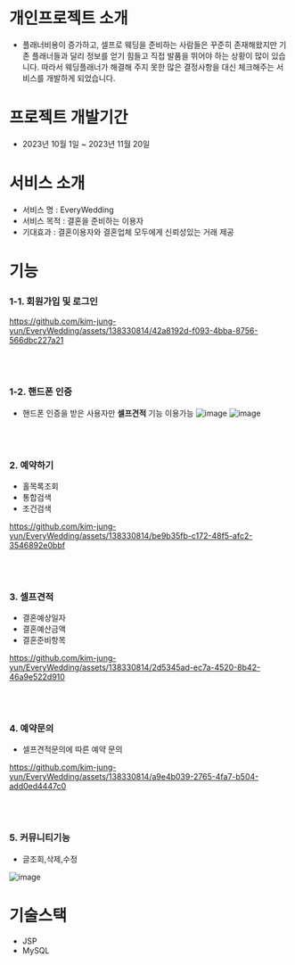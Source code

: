 # 개인프로젝트 소개 
+ 플래너비용이 증가하고, 셀프로 웨딩을 준비하는 사람들은 꾸준히 존재해왔지만 기존 플래너들과 달리 정보를 얻기 힘들고 직접 발품을 뛰어야 하는 상황이 많이 있습니다. 따라서 웨딩플래너가 해결해 주지 못한 많은 결정사항을 대신 체크해주는 서비스를 개발하게 되었습니다.

# 프로젝트 개발기간 
+ 2023년 10월 1일 ~ 2023년 11월 20일

# 서비스 소개 
+ 서비스 명 : EveryWedding
+ 서비스 목적 : 결혼을 준비하는 이용자
+ 기대효과 : 결혼이용자와 결혼업체 모두에게 신뢰성있는 거래 제공

# 기능 
### 1-1. 회원가입 및 로그인<br />
https://github.com/kim-jung-yun/EveryWedding/assets/138330814/42a8192d-f093-4bba-8756-566dbc227a21

<br /><br />

### 1-2. 핸드폰 인증<br />
+ 핸드폰 인증을 받은 사용자만 <b>셀프견적</b> 기능 이용가능
![image](https://github.com/kim-jung-yun/EveryWedding/assets/138330814/e17385e9-c66f-4526-950f-ad3914c4754f)
![image](https://github.com/kim-jung-yun/EveryWedding/assets/138330814/ecf7efc8-a8bc-4308-86db-2d74332a1621)


<br /><br />
### 2. 예약하기<br />
+ 홀목록조회
+ 통합검색
+ 조건검색
  
https://github.com/kim-jung-yun/EveryWedding/assets/138330814/be9b35fb-c172-48f5-afc2-3546892e0bbf

<br /><br />

### 3. 셀프견적<br />
+ 결혼예상일자
+ 결혼예산금액
+ 결혼준비항목
  
https://github.com/kim-jung-yun/EveryWedding/assets/138330814/2d5345ad-ec7a-4520-8b42-46a9e522d910

<br /><br />

### 4. 예약문의<br />
+ 셀프견적문의에 따른 예약 문의<br />

https://github.com/kim-jung-yun/EveryWedding/assets/138330814/a9e4b039-2765-4fa7-b504-add0ed4447c0


<br /><br />

### 5. 커뮤니티기능<br />
+ 글조회,삭제,수정<br />

![image](https://github.com/kim-jung-yun/EveryWedding/assets/138330814/124779bb-8925-4286-b41c-51a47d697975)


# 기술스택
+ JSP
+ MySQL
